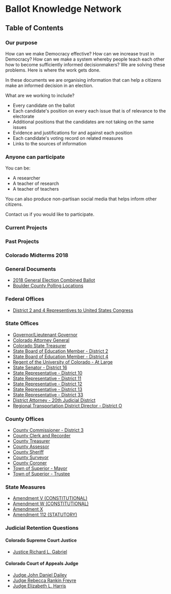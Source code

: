 # Ballot Knowledge Network

## Table of Contents

### Our purpose

How can we make Democracy effective? How can we increase trust in Democracy?
How can we make a system whereby people teach each other how to become
sufficiently informed decisionmakers? We are solving these problems. Here
is where the work gets done.

In these documents we are organising information that can help a citizens
make an informed decision in an election.

What are we working to include?

* Every candidate on the ballot
* Each candidate's position on every each issue that is of relevance to the
electorate
* Additional positions that the candidates are not taking on the same issues
* Evidence and justifications for and against each position
* Each candidate's voting record on related measures
* Links to the sources of information

### Anyone can participate

You can be:
* A researcher
* A teacher of research
* A teacher of teachers

You can also produce non-partisan social media that helps inform other citizens.

Contact us if you would like to participate.

### Current Projects

### Past Projects

### Colorado Midterms 2018

### General Documents
* [2018 General Election Combined Ballot](https://assets.bouldercounty.org/wp-content/uploads/2018/09/2018-General-Election-Combined-Ballot-Content.pdf)
* [Boulder County Polling Locations](https://www.bouldercounty.org/elections/information/voting-locations/)

### Federal Offices
* [District 2 and 4 Representives to United States Congress](https://instamarch.github.io/colorado-midterm-issues-2018/boulder-county-federal-reps.html)

### State Offices
* [Governor/Lieutenant Governor](https://instamarch.github.io/colorado-midterm-issues-2018/governor-race/index.html)
* [Colorado Attorney General](https://instamarch.github.io/colorado-midterm-issues-2018/attorney-general.html)
* [Colorado State Treasurer](https://instamarch.github.io/colorado-midterm-issues-2018/state-treasurer.html)
* [State Board of Education Member - District 2](https://instamarch.github.io/colorado-midterm-issues-2018/state-board-of-education-member-district-2.html)
* [State Board of Education Member - District 4](https://instamarch.github.io/colorado-midterm-issues-2018/state-board-of-education-member-district-4.html)
* [Regent of the University of Colorado - At Large](https://instamarch.github.io/colorado-midterm-issues-2018/regent-of-university-of-colorado.html)
* [State Senator - District 16](https://instamarch.github.io/colorado-midterm-issues-2018/state-senator-district-16.html)
* [State Representative - District 10](https://instamarch.github.io/colorado-midterm-issues-2018/state-representative-district-10.html)
* [State Representative - District 11](https://instamarch.github.io/colorado-midterm-issues-2018/state-representative-district-11.html)
* [State Representative - District 12](https://instamarch.github.io/colorado-midterm-issues-2018/state-representative-district-12.html)
* [State Representative - District 13](https://instamarch.github.io/colorado-midterm-issues-2018/state-representative-district-13.html)
* [State Representative - District 33](https://instamarch.github.io/colorado-midterm-issues-2018/state-representative-district-33.html)
* [District Attorney - 20th Judicial District](https://instamarch.github.io/colorado-midterm-issues-2018/district-attorney-20th-judicial-district.html)
* [Regional Transportation District Director - District O](https://instamarch.github.io/colorado-midterm-issues-2018/regional-transportation-district-director-district-O.html)

### County Offices
* [County Commissioner - District 3](https://instamarch.github.io/colorado-midterm-issues-2018/county-commissioner-district-3.html)
* [County Clerk and Recorder](https://instamarch.github.io/colorado-midterm-issues-2018/county-clerk-and-recorder.html)
* [County Treasurer](https://instamarch.github.io/colorado-midterm-issues-2018/county-treasurer.html)
* [County Assessor](https://instamarch.github.io/colorado-midterm-issues-2018/county-assessor.html)
* [County Sheriff](https://instamarch.github.io/colorado-midterm-issues-2018/boulder-county-sheriff.html)
* [County Surveyor](https://instamarch.github.io/colorado-midterm-issues-2018/county-surveyor.html)
* [County Coroner](https://instamarch.github.io/colorado-midterm-issues-2018/county-surveyor.html)
* [Town of Superior - Mayor](https://instamarch.github.io/colorado-midterm-issues-2018/town-of-superior-mayor.html)
* [Town of Superior - Trustee](https://instamarch.github.io/colorado-midterm-issues-2018/town-of-superior-trustee.html)

### State Measures
* [Amendment V (CONSTITUTIONAL)](https://instamarch.github.io/colorado-midterm-issues-2018/ballot-initiatives/amendment-v.html)
* [Amendment W (CONSTITUTIONAL)](https://instamarch.github.io/colorado-midterm-issues-2018/ballot-initiatives/amendment-w)
* [Amendment X](https://instamarch.github.io/colorado-midterm-issues-2018/ballot-initiatives/amendment-x)
* [Amendment 112 (STATUTORY)](https://instamarch.github.io/colorado-midterm-issues-2018/ballot-initiatives/proposition-112)

### Judicial Retention Questions
#### Colorado Supreme Court Justice
* [Justice Richard L. Gabriel](https://instamarch.github.io/colorado-midterm-issues-2018/judges/justice-richard-l-gabriel.html)

#### Colorado Court of Appeals Judge
* [Judge John Daniel Dailey](https://instamarch.github.io/colorado-midterm-issues-2018/judges/judge-john-daniel-dailey.html)
* [Judge Rebecca Rankin Freyre](https://instamarch.github.io/colorado-midterm-issues-2018/judges/judge-rebecca-rankin-freyre.html)
* [Judge Elizabeth L. Harris](https://instamarch.github.io/colorado-midterm-issues-2018/judges/judge-elizabeth-l-harris.html)
